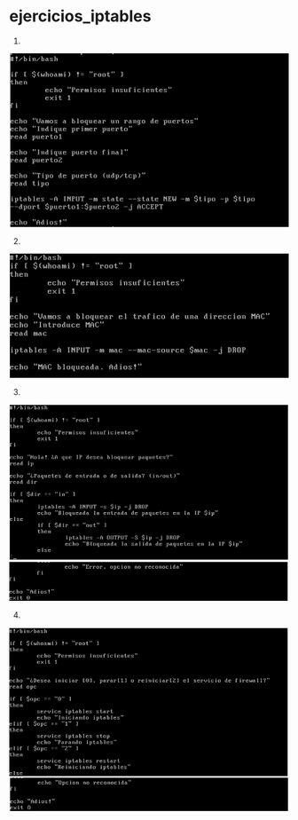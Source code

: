 # ejercicios_iptables

1.
![1](1.PNG)

2.
![1](2.PNG)

3.
![1](3.PNG)
![1](3b.PNG)

4.
![1](4a.PNG)
![1](4b.PNG)

